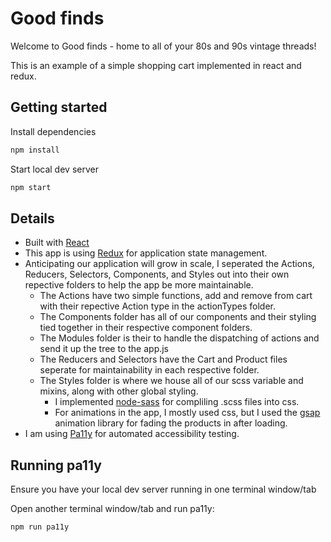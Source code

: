 # Good finds

Welcome to Good finds - home to all of your 80s and 90s vintage threads! 

This is an example of a simple shopping cart implemented in react and redux.

## Getting started

Install dependencies

```sh
npm install
```
Start local dev server

```sh
npm start
```

## Details
- Built with [React](https://github.com/facebookincubator/create-react-app)
- This app is using [Redux](https://redux.js.org/introduction/getting-started) for application state management.
- Anticipating our application will grow in scale, I seperated the Actions, Reducers, Selectors, Components, and Styles out into their own repective folders to help the app be more maintainable.
    - The Actions have two simple functions, add and remove from cart with their repective Action type in the actionTypes folder.
    - The Components folder has all of our components and their styling tied together in their respective component folders.
    - The Modules folder is their to handle the dispatching of actions and send it up the tree to the app.js
    - The Reducers and Selectors have the Cart and Product files seperate for maintainability in each respective folder.
    - The Styles folder is where we house all of our scss variable and mixins, along with other global styling.
        - I implemented [node-sass](https://www.npmjs.com/package/node-sass) for compliling .scss files into css.
        - For animations in the app, I mostly used css, but I used the [gsap](https://greensock.com/) animation library for fading the products in after loading.
- I am using [Pa11y](https://www.npmjs.com/package/pa11y) for automated accessibility testing.

## Running pa11y

Ensure you have your local dev server running in one terminal window/tab

Open another terminal window/tab and run pa11y:

```sh
npm run pa11y
```
